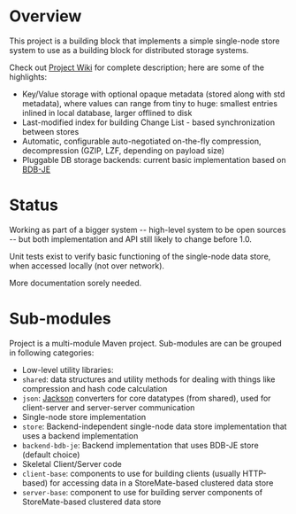 # Overview

This project is a building block that implements a simple single-node store system to use as a building block for distributed storage systems.

Check out [Project Wiki](StoreMate/wiki) for complete description; here are some of the highlights:

* Key/Value storage with optional opaque metadata (stored along with std metadata), where values can range from tiny to huge: smallest entries inlined in local database, larger offlined to disk
* Last-modified index for building Change List - based synchronization between stores
* Automatic, configurable auto-negotiated on-the-fly compression, decompression (GZIP, LZF, depending on payload size)
* Pluggable DB storage backends: current basic implementation based on [BDB-JE](http://en.wikipedia.org/wiki/BerkeleyDB)

# Status

Working as part of a bigger system -- high-level system to be open sources -- but both implementation and API still likely to change before 1.0.

Unit tests exist to verify basic functioning of the single-node data store, when accessed locally (not over network).

More documentation sorely needed.

# Sub-modules

Project is a multi-module Maven project.
Sub-modules are can be grouped in following categories:

* Low-level utility libraries:
 * `shared`: data structures and utility methods for dealing with things like compression and hash code calculation
 * `json`: [Jackson](https://github.com/FasterXML/jackson-databind) converters for core datatypes (from shared), used for client-server and server-server communication
* Single-node store implementation
 * `store`: Backend-independent single-node data store implementation that uses a backend implementation
 * `backend-bdb-je`: Backend implementation that uses BDB-JE store (default choice)
* Skeletal Client/Server code
 * `client-base`: components to use for building clients (usually HTTP-based) for accessing data in a StoreMate-based clustered data store
 * `server-base`: component to use for building server components of StoreMate-based clustered data store
